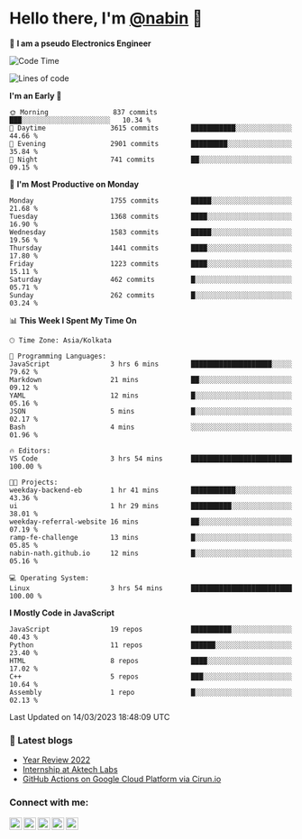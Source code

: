 <!-- <img src="profile_background.png" width="100%"> -->

<p>
  <h1>
    <b>Hello there, I'm <a href="https://github.com/nabin-nath">@nabin</a> 👋</b>
  </h1>
</p>

🚀 **I am a pseudo Electronics Engineer**
<!--START_SECTION:waka-->
![Code Time](http://img.shields.io/badge/Code%20Time-440%20hrs%203%20mins-blue)

![Lines of code](https://img.shields.io/badge/From%20Hello%20World%20I%27ve%20Written-3.8%20million%20lines%20of%20code-blue)

**I'm an Early 🐤** 

```text
🌞 Morning                837 commits         ███░░░░░░░░░░░░░░░░░░░░░░   10.34 % 
🌆 Daytime                3615 commits        ███████████░░░░░░░░░░░░░░   44.66 % 
🌃 Evening                2901 commits        █████████░░░░░░░░░░░░░░░░   35.84 % 
🌙 Night                  741 commits         ██░░░░░░░░░░░░░░░░░░░░░░░   09.15 % 
```
📅 **I'm Most Productive on Monday** 

```text
Monday                   1755 commits        █████░░░░░░░░░░░░░░░░░░░░   21.68 % 
Tuesday                  1368 commits        ████░░░░░░░░░░░░░░░░░░░░░   16.90 % 
Wednesday                1583 commits        █████░░░░░░░░░░░░░░░░░░░░   19.56 % 
Thursday                 1441 commits        ████░░░░░░░░░░░░░░░░░░░░░   17.80 % 
Friday                   1223 commits        ████░░░░░░░░░░░░░░░░░░░░░   15.11 % 
Saturday                 462 commits         █░░░░░░░░░░░░░░░░░░░░░░░░   05.71 % 
Sunday                   262 commits         █░░░░░░░░░░░░░░░░░░░░░░░░   03.24 % 
```


📊 **This Week I Spent My Time On** 

```text
🕑︎ Time Zone: Asia/Kolkata

💬 Programming Languages: 
JavaScript               3 hrs 6 mins        ████████████████████░░░░░   79.62 % 
Markdown                 21 mins             ██░░░░░░░░░░░░░░░░░░░░░░░   09.12 % 
YAML                     12 mins             █░░░░░░░░░░░░░░░░░░░░░░░░   05.16 % 
JSON                     5 mins              █░░░░░░░░░░░░░░░░░░░░░░░░   02.17 % 
Bash                     4 mins              ░░░░░░░░░░░░░░░░░░░░░░░░░   01.96 % 

🔥 Editors: 
VS Code                  3 hrs 54 mins       █████████████████████████   100.00 % 

🐱‍💻 Projects: 
weekday-backend-eb       1 hr 41 mins        ███████████░░░░░░░░░░░░░░   43.36 % 
ui                       1 hr 29 mins        ██████████░░░░░░░░░░░░░░░   38.01 % 
weekday-referral-website 16 mins             ██░░░░░░░░░░░░░░░░░░░░░░░   07.19 % 
ramp-fe-challenge        13 mins             █░░░░░░░░░░░░░░░░░░░░░░░░   05.85 % 
nabin-nath.github.io     12 mins             █░░░░░░░░░░░░░░░░░░░░░░░░   05.16 % 

💻 Operating System: 
Linux                    3 hrs 54 mins       █████████████████████████   100.00 % 
```

**I Mostly Code in JavaScript** 

```text
JavaScript               19 repos            ██████████░░░░░░░░░░░░░░░   40.43 % 
Python                   11 repos            ██████░░░░░░░░░░░░░░░░░░░   23.40 % 
HTML                     8 repos             ████░░░░░░░░░░░░░░░░░░░░░   17.02 % 
C++                      5 repos             ███░░░░░░░░░░░░░░░░░░░░░░   10.64 % 
Assembly                 1 repo              █░░░░░░░░░░░░░░░░░░░░░░░░   02.13 % 
```




 Last Updated on 14/03/2023 18:48:09 UTC
<!--END_SECTION:waka-->

### 📕 Latest blogs

<!-- BLOG-POST-LIST:START -->
- [Year Review 2022](https://nabin-nath.github.io/posts/year-review-2022/)
- [Internship at Aktech Labs](https://nabin-nath.github.io/posts/aktech-labs-intern/)
- [GitHub Actions on Google Cloud Platform via Cirun.io](https://medium.com/@nabinnath9/github-actions-on-google-cloud-platform-via-cirun-io-28a36c3b1c22?source=rss-51e400dd2d27------2)
<!-- BLOG-POST-LIST:END -->

### Connect with me:

[<img align="left" alt="nabinnath | Website" width="22px" src="https://user-images.githubusercontent.com/55244069/206904166-939ff829-391e-4fb2-8d98-95ac7aaf22c0.png" />][website]
[<img align="left" alt="nabinnath | LinkedIn" width="22px" src="https://cdn.jsdelivr.net/npm/simple-icons@v3/icons/linkedin.svg" />][linkedin]
[<img align="left" alt="nabinnath | Medium" width="22px" src="https://cdn.jsdelivr.net/npm/simple-icons@v3/icons/medium.svg" />][medium]
[<img align="left" alt="nabinnath | Code Chef" width="22px" src="https://cdn.jsdelivr.net/npm/simple-icons@v3/icons/codechef.svg" />][codechef]
[<img align="left" alt="nabinnath | Twitter" width="22px" src="https://cdn.jsdelivr.net/npm/simple-icons@v3/icons/twitter.svg" />][twitter]

<br />


[vscode]: https://code.visualstudio.com/
[javascript]: https://www.w3schools.com/js/DEFAULT.asp
[nodejs]: https://nodejs.org/en/
[mongodb]: https://www.mongodb.com/
[gremlin]: https://tinkerpop.apache.org/
[java]: https://www.java.com/en/
[php]: https://www.php.net/
[golang]: https://go.dev/
[typescript]: https://www.typescriptlang.org/
[mysql]: https://www.mysql.com/
[neo4j]: https://neo4j.com/
[arangodb]: https://www.arangodb.com/
[ubuntu]: https://ubuntu.com/
[phpstrom]: https://www.jetbrains.com/phpstorm/
[intellij]: https://www.jetbrains.com/idea/
[pycharm]: https://www.jetbrains.com/pycharm/
[goland]: https://www.jetbrains.com/go/
[kubernetes]: https://kubernetes.io/
[terraform]: https://www.hashicorp.com/products/terraform
[laravel]: https://laravel.com/
[express]: https://expressjs.com/
[flask]: https://flask.palletsprojects.com/en/2.0.x/
[python]: https://www.python.org/
[spring]: https://spring.io/projects/spring-boot
[redis]: https://redis.io/
[docker]: https://www.docker.com/
[aws]: https://aws.amazon.com/
[socketIO]: https://socket.io/
[kafka]: https://kafka.apache.org/
[plsql]: https://www.postgresql.org/
[git]: https://git-scm.com/
[elasticsearch]: https://git-scm.com/
[kibana]: https://git-scm.com/
[website]: http://nabin-nath.github.io/
[medium]: https://medium.com/@nabinnath9/
[codechef]: http://codechef.com/users/nabinnath9/
[twitter]: https://twitter.com/nabin_nath9
[facebook]: https://www.facebook.com/people/Nabin-Nath/100006391395983/
[linkedin]: https://www.linkedin.com/in/nabinnath9/
[c++]: https://www.cplusplus.com/reference/
[react]: https://reactjs.org/

